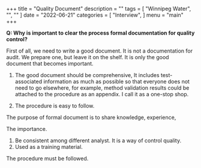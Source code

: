 +++
title = "Quality Document"
description = ""
tags = [
    "Winnipeg Water",
    "",
    ""
]
date = "2022-06-21"
categories = [
    "Interview",
]
menu = "main"
+++

**Q: Why is important to clear the process formal documentation for quality control?**

First of all, we need to write a good document.  It is not a documentation for audit. We prepare one, but leave it on the shelf.  It is only the good document that becomes important.  

1) The good document should be comprehensive, It includes test-associated information as much as possible so that everyone does not need to go elsewhere, for example, method validation results could be attached to the procedure as an appendix.  I call it as a one-stop shop. 

2) The procedure is easy to follow.

The purpose of formal document is to share knowledge, experience, 

The importance.
1) Be consistent among different analyst.  It is a way of control quality.  
2) Used as a training material.  

The procedure must be followed.  